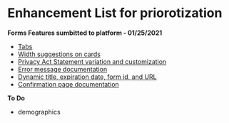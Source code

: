# Enhancement List for priorotization

**Forms Features sumbitted to platform - 01/25/2021**

- [Tabs](https://github.com/department-of-veterans-affairs/vets-design-system-documentation/issues/379)
- [Width suggestions on cards](https://github.com/department-of-veterans-affairs/vets-design-system-documentation/issues/380)
- [Privacy Act Statement variation and customization](https://github.com/department-of-veterans-affairs/vets-design-system-documentation/issues/381)
- [Error message documentation](https://github.com/department-of-veterans-affairs/vets-design-system-documentation/issues/382)
- [Dynamic title, expiration date, form id, and URL](https://github.com/department-of-veterans-affairs/vets-design-system-documentation/issues/383)
- [Confirmation page documentation](https://github.com/department-of-veterans-affairs/vets-design-system-documentation/issues/384)

**To Do**

- demographics
